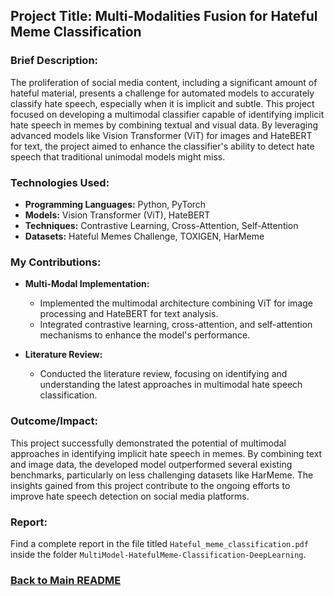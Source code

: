 ## Project Title: Multi-Modalities Fusion for Hateful Meme Classification

### Brief Description:
The proliferation of social media content, including a significant amount of hateful material, presents a challenge for automated models to accurately classify hate speech, especially when it is implicit and subtle. This project focused on developing a multimodal classifier capable of identifying implicit hate speech in memes by combining textual and visual data. By leveraging advanced models like Vision Transformer (ViT) for images and HateBERT for text, the project aimed to enhance the classifier's ability to detect hate speech that traditional unimodal models might miss.

### Technologies Used:
- **Programming Languages:** Python, PyTorch
- **Models:** Vision Transformer (ViT), HateBERT
- **Techniques:** Contrastive Learning, Cross-Attention, Self-Attention
- **Datasets:** Hateful Memes Challenge, TOXIGEN, HarMeme

### My Contributions:
- **Multi-Modal Implementation:**
  - Implemented the multimodal architecture combining ViT for image processing and HateBERT for text analysis.
  - Integrated contrastive learning, cross-attention, and self-attention mechanisms to enhance the model's performance.
  
- **Literature Review:**
  - Conducted the literature review, focusing on identifying and understanding the latest approaches in multimodal hate speech classification.

### Outcome/Impact:
This project successfully demonstrated the potential of multimodal approaches in identifying implicit hate speech in memes. By combining text and image data, the developed model outperformed several existing benchmarks, particularly on less challenging datasets like HarMeme. The insights gained from this project contribute to the ongoing efforts to improve hate speech detection on social media platforms.

### Report:
Find a complete report in the file titled `Hateful_meme_classification.pdf` inside the folder `MultiModel-HatefulMeme-Classification-DeepLearning`.

### [Back to Main README](../README.md)

